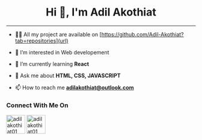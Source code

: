 <h1 align='center'>Hi 👋, I'm Adil Akothiat</h1>
<hr>

- 👨‍💻 All my project are available on [https://github.com/Adil-Akothiat?tab=repositories](url)

- 👀 I’m interested in Web developement 

- 🌱 I’m currently learning **React** 

- 💬 Ask me about **HTML, CSS, JAVASCRIPT**

- 📫 How to reach me **adilakothiat@outlook.com**

<h3>Connect With Me On </h3>
<a href='https://www.instagram.com/adilakothiat01/' target='blank'><img src='https://img.icons8.com/fluency/512/instagram-new.png' alt='adilakothiat01' height='50' width='50'/></a>
<a href='https://www.linkedin.com/in/adil-akothiat-560674221/' target='blank'><img src='https://img.icons8.com/fluency/512/linkedin.png' alt='adilakothiat01' height='50' width='50'/></a>

<!---
Adil-Akothiat/Adil-Akothiat is a ✨ special ✨ repository because its `README.md` (this file) appears on your GitHub profile.
You can click the Preview link to take a look at your changes.
--->
